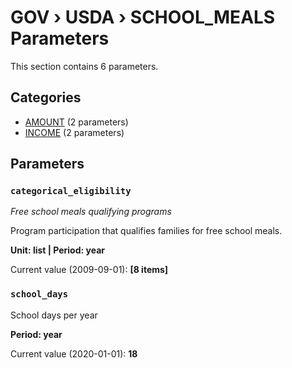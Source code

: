 # GOV › USDA › SCHOOL_MEALS Parameters

This section contains 6 parameters.

## Categories

- [AMOUNT](amount/index.md) (2 parameters)
- [INCOME](income/index.md) (2 parameters)

## Parameters

### `categorical_eligibility`
*Free school meals qualifying programs*

Program participation that qualifies families for free school meals.

**Unit: list | Period: year**

Current value (2009-09-01): **[8 items]**


### `school_days`

School days per year

**Period: year**

Current value (2020-01-01): **18**

